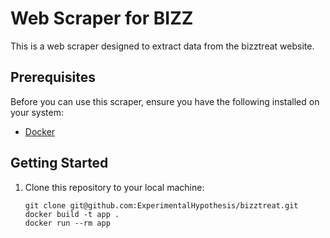 # Web Scraper for BIZZ

This is a web scraper designed to extract data from the bizztreat website.

## Prerequisites

Before you can use this scraper, ensure you have the following installed on your system:

- [Docker](https://docs.docker.com/get-docker/)

## Getting Started

1. Clone this repository to your local machine:

   ```shell
   git clone git@github.com:ExperimentalHypothesis/bizztreat.git
   docker build -t app .
   docker run --rm app

